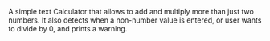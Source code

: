 A simple text Calculator that allows to add and multiply more than just two numbers. It also detects when a non-number value is entered, or user wants to divide by 0, and prints a warning.
